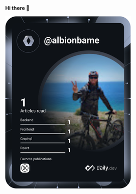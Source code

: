 ### Hi there 👋

<a href="https://app.daily.dev/albionbame" target="_blank"><img src="https://github.com/abame/abame/blob/master/devcard.svg" width="400" alt="Dev Card"/></a>
<!--
**abame/abame** is a ✨ _special_ ✨ repository because its `README.md` (this file) appears on your GitHub profile.

Here are some ideas to get you started:

- 🔭 I’m currently working on ...
- 🌱 I’m currently learning ...
- 👯 I’m looking to collaborate on ...
- 🤔 I’m looking for help with ...
- 💬 Ask me about ...
- 📫 How to reach me: ...
- 😄 Pronouns: ...
- ⚡ Fun fact: ...
-->
